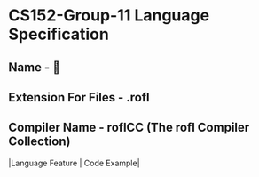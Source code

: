 # CS152-Group-11 Language Specification
## Name - :rofl:
## Extension For Files - .rofl
## Compiler Name - roflCC (The rofl Compiler Collection)
|Language Feature | Code Example|
